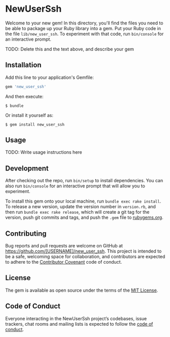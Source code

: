 # NewUserSsh

Welcome to your new gem! In this directory, you'll find the files you need to be able to package up your Ruby library into a gem. Put your Ruby code in the file `lib/new_user_ssh`. To experiment with that code, run `bin/console` for an interactive prompt.

TODO: Delete this and the text above, and describe your gem

## Installation

Add this line to your application's Gemfile:

```ruby
gem 'new_user_ssh'
```

And then execute:

    $ bundle

Or install it yourself as:

    $ gem install new_user_ssh

## Usage

TODO: Write usage instructions here

## Development

After checking out the repo, run `bin/setup` to install dependencies. You can also run `bin/console` for an interactive prompt that will allow you to experiment.

To install this gem onto your local machine, run `bundle exec rake install`. To release a new version, update the version number in `version.rb`, and then run `bundle exec rake release`, which will create a git tag for the version, push git commits and tags, and push the `.gem` file to [rubygems.org](https://rubygems.org).

## Contributing

Bug reports and pull requests are welcome on GitHub at https://github.com/[USERNAME]/new_user_ssh. This project is intended to be a safe, welcoming space for collaboration, and contributors are expected to adhere to the [Contributor Covenant](http://contributor-covenant.org) code of conduct.

## License

The gem is available as open source under the terms of the [MIT License](https://opensource.org/licenses/MIT).

## Code of Conduct

Everyone interacting in the NewUserSsh project’s codebases, issue trackers, chat rooms and mailing lists is expected to follow the [code of conduct](https://github.com/[USERNAME]/new_user_ssh/blob/master/CODE_OF_CONDUCT.md).
